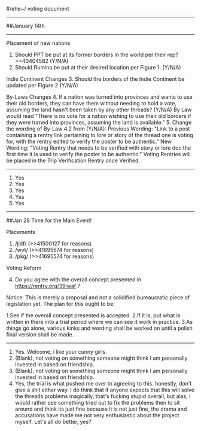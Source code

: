 #/ehe~/ voting document
***
##January 14th
***
Placement of new nations
1. Should PPT be put at its former borders in the world per their rep? >>40404582 (Y/N/A)
2. Should Rumina be put at their desired location per Figure 1. (Y/N/A)

Indie Continent Changes
3. Should the borders of the Indie Continent be updated per Figure 2 (Y/N/A)


By-Laws Changes 
4. If a nation was turned into provinces and wants to use their old borders, they can have them without needing to hold a vote, assuming the land hasn't been taken by any other threads? (Y/N/A)
By Law would read "There is no vote for a nation wishing to use their old borders if they were turned into provinces, assuming the land is available."
5. Change the wording of By-Law 4.2 from (Y/N/A):
Previous Wording: "Link to a post containing a rentry link pertaining to lore or story of the thread one is voting for, with the rentry edited to verify the poster to be authentic."
New Wording: "Voting Rentry that needs to be verified with story or lore doc the first time it is used to verify the poster to be authentic."
Voting Rentries will be placed in the Trip Verification Rentry once Verified.
***

1. Yes
2. Yes 
3. Yes
4. Yes
5. Yes
***
##Jan 28
Time for the Main Event!

Placements
1. /jidf/ (>>41500127 for reasons)
2. /wvt/ (>>41695574 for reasons)
3. /pkg/ (>>41695574 for reasons)

Voting Reform

4. Do you agree with the overall concept presented in https://rentry.org/39iwaf ?


Notice: This is merely a proposal and not a solidified bureaucratic piece of legislation yet. The plan for this ought to be:

1.See if the overall concept presented is accepted.
2.If it is, put what is written in there into a trial period where we can see it work in practice.
3.As things go alone, various kinks and wording shall be worked on until a polish final version shall be made.
***

1. Yes. Welcome, i like your cunny girls.
2. (Blank), not voting on something someone might think I am personally invested in based on friendship.
3. (Blank), not voting on something someone might think I am personally invested in based on friendship.
4. Yes, the trial is what pushed me over to agreeing to this. honestly, don't give a shit either way. I do think that if anyone expects that this will solve the threads problems magically, that's fucking stupid overall, but alas, i would rather see something tried out to fix the problems then to sit around and think its just fine because it is not just fine, the drama and accusations have made me not very enthusiastic about the project myself. Let's all do better, yes?
